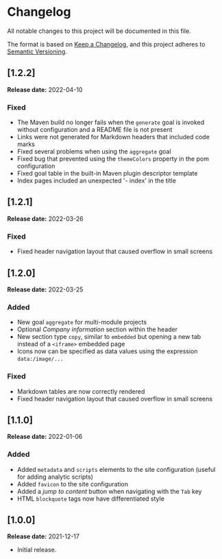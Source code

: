 Changelog
==========================================================================

All notable changes to this project will be documented in this file.


The format is based on [Keep a Changelog][1],
and this project adheres to [Semantic Versioning][2].

[1.2.2]
--------------------------------------------------------------------------
**Release date:** 2022-04-10
### Fixed
- The Maven build no longer fails when the `generate` goal is invoked without configuration
and a README file is not present
- Links were not generated for Markdown headers that included code marks
- Fixed several problems when using the `aggregate` goal
- Fixed bug that prevented using the `themeColors` property in the pom configuration
- Fixed goal table in the built-in Maven plugin descriptor template
- Index pages included an unexpected '- index' in the title

[1.2.1]
--------------------------------------------------------------------------
**Release date:** 2022-03-26
### Fixed
- Fixed header navigation layout that caused overflow in small screens

[1.2.0]
--------------------------------------------------------------------------
**Release date:** 2022-03-25
### Added
- New goal `aggregate` for multi-module projects
- Optional *Company information* section within the header
- New section type `copy`, similar to `embedded` but opening a new tab instead of a `<iframe>`
embedded page
- Icons now can be specified as data values using the expression `data:/image/...`

### Fixed
- Markdown tables are now correctly rendered
- Fixed header navigation layout that caused overflow in small screens



[1.1.0]
--------------------------------------------------------------------------
**Release date:** 2022-01-06

### Added
- Added `metadata` and `scripts` elements to the site configuration
(useful for adding analytic scripts)
- Added `favicon` to the site configuration
- Added a *jump to content* button when navigating with the `Tab` key
- HTML `blockquote` tags now have differentiated style

[1.0.0] 
--------------------------------------------------------------------------
**Release date:** 2021-12-17

- Initial release.  


[1]: <https://keepachangelog.com>
[2]: <https://semver.org/>